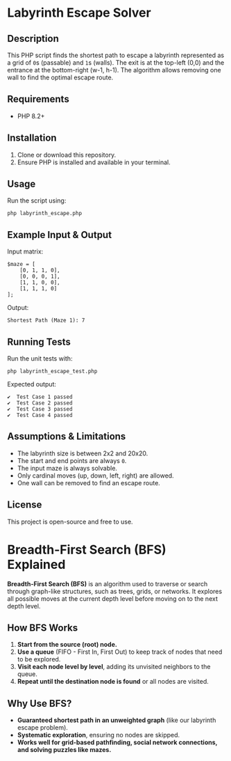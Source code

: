 # Labyrinth Escape Solver

## Description
This PHP script finds the shortest path to escape a labyrinth represented as a grid of `0`s (passable) and `1`s (walls). The exit is at the top-left (0,0) and the entrance at the bottom-right (w-1, h-1). The algorithm allows removing one wall to find the optimal escape route.

## Requirements
- PHP 8.2+

## Installation
1. Clone or download this repository.
2. Ensure PHP is installed and available in your terminal.

## Usage
Run the script using:
```
php labyrinth_escape.php
```

## Example Input & Output
Input matrix:
```
$maze = [
    [0, 1, 1, 0],
    [0, 0, 0, 1],
    [1, 1, 0, 0],
    [1, 1, 1, 0]
];
```
Output:
```
Shortest Path (Maze 1): 7
```

## Running Tests
Run the unit tests with:
```
php labyrinth_escape_test.php
```
Expected output:
```
✔️  Test Case 1 passed
✔️  Test Case 2 passed
✔️  Test Case 3 passed
✔️  Test Case 4 passed
```

## Assumptions & Limitations
- The labyrinth size is between 2x2 and 20x20.
- The start and end points are always `0`.
- The input maze is always solvable.
- Only cardinal moves (up, down, left, right) are allowed.
- One wall can be removed to find an escape route.

## License
This project is open-source and free to use.


# Breadth-First Search (BFS) Explained

**Breadth-First Search (BFS)** is an algorithm used to traverse or search through graph-like structures, such as trees, grids, or networks. It explores all possible moves at the current depth level before moving on to the next depth level.

## How BFS Works
1. **Start from the source (root) node.**
2. **Use a queue** (FIFO - First In, First Out) to keep track of nodes that need to be explored.
3. **Visit each node level by level**, adding its unvisited neighbors to the queue.
4. **Repeat until the destination node is found** or all nodes are visited.

## Why Use BFS?
- **Guaranteed shortest path in an unweighted graph** (like our labyrinth escape problem).
- **Systematic exploration**, ensuring no nodes are skipped.
- **Works well for grid-based pathfinding, social network connections, and solving puzzles like mazes.**